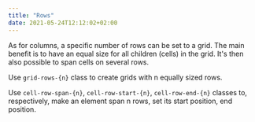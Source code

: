 ```yaml
---
title: "Rows"
date: 2021-05-24T12:12:02+02:00
---
```


As for columns, a specific number of rows can be set to a grid.
The main benefit is to have an equal size for all children (cells) in the grid.
It's then also possible to span cells on several rows.

Use `grid-rows-{n}` class to create grids with n equally sized rows.

Use `cell-row-span-{n}`, `cell-row-start-{n}`, `cell-row-end-{n}` classes to, respectively, make an element span n rows, set its start position, end position.
